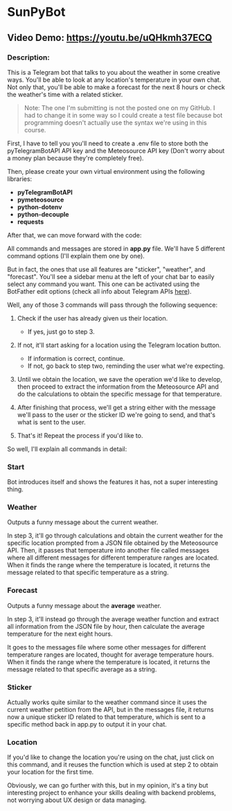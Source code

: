 # SunPyBot

## Video Demo: <https://youtu.be/uQHkmh37ECQ>

### Description:
This is a Telegram bot that talks to you about the weather in some creative ways. You'll be able to look at any location's temperature in your own chat. Not only that, you'll be able to make a forecast for the next 8 hours or check the weather's time with a related sticker.

> Note: The one I'm submitting is not the posted one on my GitHub. I had to change it in some way so I could create a test file because bot programming doesn't actually use the syntax we're using in this course.

First, I have to tell you you'll need to create a .env file to store both the pyTelegramBotAPI API key and the Meteosource API key (Don't worry about a money plan because they're completely free).

Then, please create your own virtual environment using the following libraries:
- **pyTelegramBotAPI**
- **pymeteosource**
- **python-dotenv**
- **python-decouple**
- **requests**

After that, we can move forward with the code:

All commands and messages are stored in **app.py** file. We'll have 5 different command options (I'll explain them one by one).

But in fact, the ones that use all features are "sticker", "weather", and "forecast". You'll see a sidebar menu at the left of your chat bar to easily select any command you want. This one can be activated using the BotFather edit options (check all info about Telegram APIs [here](https://core.telegram.org/)).

Well, any of those 3 commands will pass through the following sequence:

1. Check if the user has already given us their location.
    - If yes, just go to step 3.

2. If not, it'll start asking for a location using the Telegram location button.
    - If information is correct, continue.
    - If not, go back to step two, reminding the user what we're expecting.

3. Until we obtain the location, we save the operation we'd like to develop, then proceed to extract the information from the Meteosource API and do the calculations to obtain the specific message for that temperature.

4. After finishing that process, we'll get a string either with the message we'll pass to the user or the sticker ID we're going to send, and that's what is sent to the user.

5. That's it! Repeat the process if you'd like to.

So well, I'll explain all commands in detail:

### Start 
Bot introduces itself and shows the features it has, not a super interesting thing.

### Weather
Outputs a funny message about the current weather.

In step 3, it'll go through calculations and obtain the current weather for the specific location prompted from a JSON file obtained by the Meteosource API. Then, it passes that temperature into another file called messages where all different messages for different temperature ranges are located. When it finds the range where the temperature is located, it returns the message related to that specific temperature as a string.

### Forecast
Outputs a funny message about the **average** weather.

In step 3, it'll instead go through the average weather function and extract all information from the JSON file by hour, then calculate the average temperature for the next eight hours.

It goes to the messages file where some other messages for different temperature ranges are located, thought for average temperature hours. When it finds the range where the temperature is located, it returns the message related to that specific average as a string.

### Sticker
Actually works quite similar to the weather command since it uses the current weather petition from the API, but in the messages file, it returns now a unique sticker ID related to that temperature, which is sent to a specific method back in app.py to output it in your chat.

### Location
If you'd like to change the location you're using on the chat, just click on this command, and it reuses the function which is used at step 2 to obtain your location for the first time.

Obviously, we can go further with this, but in my opinion, it's a tiny but interesting project to enhance your skills dealing with backend problems, not worrying about UX design or data managing.
